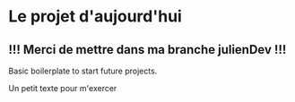 # Le projet d'aujourd'hui

 ## !!! Merci de mettre dans ma branche julienDev !!!

Basic boilerplate to start future projects.


 Un petit texte pour m'exercer
